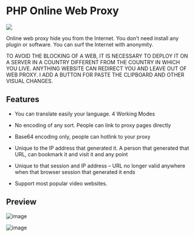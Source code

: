 PHP Online Web Proxy
====================

![](https://cdn.nicheoffice.web.tr/image/1172169776_.jpg)

Online web proxy hide you from the Internet. You don’t need install any plugin or software. You can surf the Internet with anonymity.

TO AVOID THE BLOCKING OF A WEB, IT IS NECESSARY TO DEPLOY IT ON A SERVER IN A COUNTRY DIFFERENT FROM THE COUNTRY IN WHICH YOU LIVE. ANYTHING WEBSITE CAN REDIRECT YOU AND LEAVE OUT OF WEB PROXY.  I ADD A BUTTON FOR PASTE THE CLIPBOARD AND OTHER VISUAL CHANGES.

Features
--------

*   You can translate easily your language.
4 Working Modes

*   No encoding of any sort. People can link to proxy pages directly
*   Base64 encoding only, people can hotlink to your proxy
*   Unique to the IP address that generated it. A person that generated that URL, can bookmark it and visit it and any point
*   Unique to that session and IP address – URL no longer valid anywhere when that browser session that generated it ends

*   Support most popular video websites.

Preview
-------

![image](https://user-images.githubusercontent.com/25538565/156222954-63f38888-ed00-4d8d-87e7-a9a77dfac97c.png)

![image](https://user-images.githubusercontent.com/25538565/156221396-72fde280-880a-4a44-8e89-f339a20c67e5.png)

